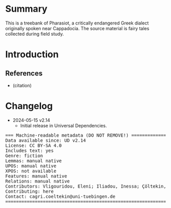 # Summary

This is a treebank of Pharasiot, a critically endangered Greek dialect
originally spoken near Cappadocia.
The source material is fairy tales collected during field study.

# Introduction


## References

* (citation)


# Changelog

* 2024-05-15 v2.14
  * Initial release in Universal Dependencies.

<pre>
=== Machine-readable metadata (DO NOT REMOVE!) ================================
Data available since: UD v2.14
License: CC BY-SA 4.0
Includes text: yes
Genre: fiction
Lemmas: manual native
UPOS: manual native
XPOS: not available
Features: manual native
Relations: manual native
Contributors: Vligouridou, Eleni; Iliadou, Inessa; Çöltekin, Çağrı
Contributing: here
Contact: cagri.coeltekin@uni-tuebingen.de
===============================================================================
</pre>
